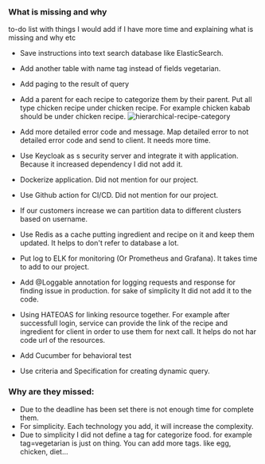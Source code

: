 ### What is missing and why
to-do list with things I would add if I have more time and explaining what is missing and why etc

* Save instructions into text search database like ElasticSearch.
* Add another table with name tag instead of fields vegetarian.
* Add paging to the result of query
* Add a parent for each recipe to categorize them by their parent. Put all type chicken recipe under chicken recipe. For example chicken kabab should be under chicken recipe.
  ![hierarchical-recipe-category](https://user-images.githubusercontent.com/8404721/197397795-5079c909-6320-4e18-b8aa-581d6cb4999e.jpg)

* Add more detailed error code and message. Map detailed error to not detailed error code and send to client. It needs more time.
* Use Keycloak as s security server and integrate it with application. Because it increased dependency I did not add it.
* Dockerize application. Did not mention for our project.
* Use Github action for CI/CD. Did not mention for our project.
* If our customers increase we can partition data to different clusters based on username.
* Use Redis as a cache putting ingredient and recipe on it and keep them updated. It helps to don't refer to database a lot.
* Put log to ELK for monitoring (Or Prometheus and Grafana). It takes time to add to our project.
* Add @Loggable annotation for logging requests and response for finding issue in production. for sake of simplicity It did not add it to the code.
* Using HATEOAS for linking resource together. For example after successfull login, service can provide the link of the recipe and ingredient for client in order to use them for next call.
  It helps do not har code url of the resources.
* Add Cucumber for behavioral test
* Use criteria and Specification for creating dynamic query. 

### Why are they missed: 
* Due to the deadline has been set there is not enough time for complete them.
* For simplicity. Each technology you add, it will increase the complexity.
* Due to simplicity I did not define a tag for categorize food. for example tag=vegetarian is just on thing. You can add more tags. like egg, chicken, diet...


